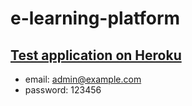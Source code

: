 # e-learning-platform

## [Test application on Heroku](https://e-learning-platform-turvitan.herokuapp.com/)
* email: admin@example.com
* password: 123456